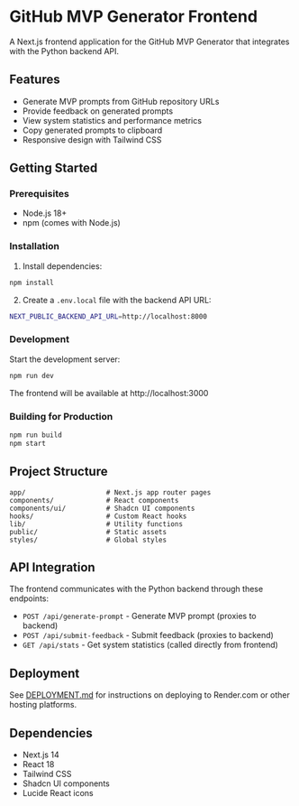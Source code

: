 # GitHub MVP Generator Frontend

A Next.js frontend application for the GitHub MVP Generator that integrates with the Python backend API.

## Features

- Generate MVP prompts from GitHub repository URLs
- Provide feedback on generated prompts
- View system statistics and performance metrics
- Copy generated prompts to clipboard
- Responsive design with Tailwind CSS

## Getting Started

### Prerequisites

- Node.js 18+
- npm (comes with Node.js)

### Installation

1. Install dependencies:
```bash
npm install
```

2. Create a `.env.local` file with the backend API URL:
```bash
NEXT_PUBLIC_BACKEND_API_URL=http://localhost:8000
```

### Development

Start the development server:
```bash
npm run dev
```

The frontend will be available at http://localhost:3000

### Building for Production

```bash
npm run build
npm start
```

## Project Structure

```
app/                    # Next.js app router pages
components/             # React components
components/ui/          # Shadcn UI components
hooks/                  # Custom React hooks
lib/                    # Utility functions
public/                 # Static assets
styles/                 # Global styles
```

## API Integration

The frontend communicates with the Python backend through these endpoints:

- `POST /api/generate-prompt` - Generate MVP prompt (proxies to backend)
- `POST /api/submit-feedback` - Submit feedback (proxies to backend)
- `GET /api/stats` - Get system statistics (called directly from frontend)

## Deployment

See [DEPLOYMENT.md](DEPLOYMENT.md) for instructions on deploying to Render.com or other hosting platforms.

## Dependencies

- Next.js 14
- React 18
- Tailwind CSS
- Shadcn UI components
- Lucide React icons
```